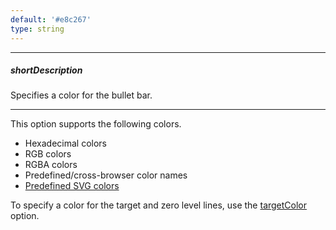 ```yaml
---
default: '#e8c267'
type: string
---
```

---
##### shortDescription
Specifies a color for the bullet bar.

---
This option supports the following colors.

* Hexadecimal colors
* RGB colors
* RGBA colors
* Predefined/cross-browser color names
* [Predefined SVG colors](https://www.w3.org/TR/SVG/types.html#ColorKeywords)

To specify a color for the target and zero level lines, use the [targetColor](/api-reference/20%20Data%20Visualization%20Widgets/55%20dxBullet/1%20Configuration/targetColor.md '/Documentation/ApiReference/Data_Visualization_Widgets/dxBullet/Configuration/#targetColor') option.